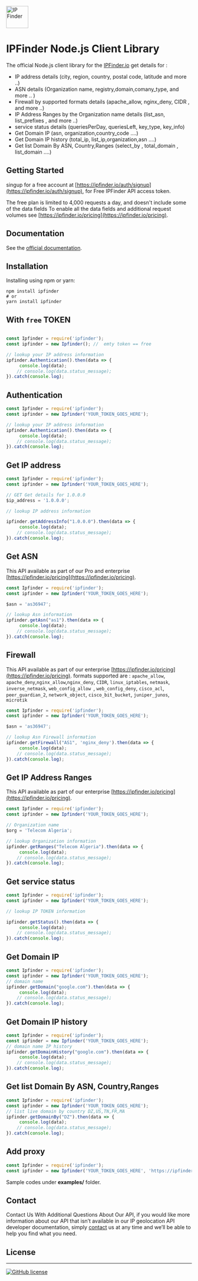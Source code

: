 <img src='https://camo.githubusercontent.com/46886c3e689a0d4a3f6c0733d1cab5d9f9a3926d/68747470733a2f2f697066696e6465722e696f2f6173736574732f696d616765732f6c6f676f732f6c6f676f2e706e67' height='60' alt='IP Finder'></a>
#  IPFinder Node.js Client Library

The official Node.js client library for the [IPFinder.io](https://ipfinder.io) get details for :
-  IP address details (city, region, country, postal code, latitude and more ..)
-  ASN details (Organization name, registry,domain,comany_type, and more .. )
-  Firewall by supported formats details (apache_allow,  nginx_deny, CIDR , and more ..)
-  IP Address Ranges by the Organization name  details (list_asn, list_prefixes , and more ..)
-  service status details (queriesPerDay, queriesLeft, key_type, key_info)
- Get Domain IP (asn, organization,country_code ....)
- Get Domain IP history (total_ip, list_ip,organization,asn ....)
- Get list Domain By ASN, Country,Ranges (select_by , total_domain  , list_domain ....)

## Getting Started
singup for a free account at [https://ipfinder.io/auth/signup](https://ipfinder.io/auth/signup), for Free IPFinder API access token.

The free plan is limited to 4,000 requests a day, and doesn't include some of the data fields
To enable all the data fields and additional request volumes see [https://ipfinder.io/pricing](https://ipfinder.io/pricing).

## Documentation

See the [official documentation](https://ipfinder.io/docs).

## Installation
Installing using npm or yarn:
```shell
npm install ipfinder
# or
yarn install ipfinder
```

## With `free` TOKEN

```javascript

const Ipfinder = require('ipfinder');
const ipfinder = new Ipfinder(); //  emty token == free

// lookup your IP address information
ipfinder.Authentication().then(data => {
     console.log(data);
    // console.log(data.status_message);
}).catch(console.log);
```

## Authentication

```javascript
const Ipfinder = require('ipfinder');
const ipfinder = new Ipfinder('YOUR_TOKEN_GOES_HERE');

// lookup your IP address information
ipfinder.Authentication().then(data => {
     console.log(data);
    // console.log(data.status_message);
}).catch(console.log);

```

## Get IP address

```javascript
const Ipfinder = require('ipfinder');
const ipfinder = new Ipfinder('YOUR_TOKEN_GOES_HERE');

// GET Get details for 1.0.0.0
$ip_address = '1.0.0.0';

// lookup IP address information

ipfinder.getAddressInfo("1.0.0.0").then(data => {
     console.log(data);
    // console.log(data.status_message);
}).catch(console.log);

```

## Get ASN
This API available as part of our Pro and enterprise [https://ipfinder.io/pricing](https://ipfinder.io/pricing).

```javascript
const Ipfinder = require('ipfinder');
const ipfinder = new Ipfinder('YOUR_TOKEN_GOES_HERE');

$asn = 'as36947';

// lookup Asn information
ipfinder.getAsn("as1").then(data => {
     console.log(data);
    // console.log(data.status_message);
}).catch(console.log);
```

## Firewall
This API available as part of our  enterprise [https://ipfinder.io/pricing](https://ipfinder.io/pricing).
formats supported are :  `apache_allow`, `apache_deny`,`nginx_allow`,`nginx_deny`, `CIDR`, `linux_iptables`, `netmask`, `inverse_netmask`, `web_config_allow `, `web_config_deny`, `cisco_acl`, `peer_guardian_2`, `network_object`, `cisco_bit_bucket`, `juniper_junos`, `microtik`

```javascript
const Ipfinder = require('ipfinder');
const ipfinder = new Ipfinder('YOUR_TOKEN_GOES_HERE');

$asn = 'as36947';

// lookup Asn Firewall information
ipfinder.getFirewall("AS1", 'nginx_deny').then(data => {
     console.log(data);
    // console.log(data.status_message);
}).catch(console.log);

```

## Get IP Address Ranges
This API available as part of our  enterprise [https://ipfinder.io/pricing](https://ipfinder.io/pricing).

```javascript
const Ipfinder = require('ipfinder');
const ipfinder = new Ipfinder('YOUR_TOKEN_GOES_HERE');

// Organization name
$org = 'Telecom Algeria';

// lookup Organization information
ipfinder.getRanges("Telecom Algeria").then(data => {
     console.log(data);
    // console.log(data.status_message);
}).catch(console.log);


```

## Get service status

```javascript
const Ipfinder = require('ipfinder');
const ipfinder = new Ipfinder('YOUR_TOKEN_GOES_HERE');

// lookup IP TOKEN information

ipfinder.getStatus().then(data => {
     console.log(data);
    // console.log(data.status_message);
}).catch(console.log);

```

## Get Domain IP


```javascript
const Ipfinder = require('ipfinder');
const ipfinder = new Ipfinder('YOUR_TOKEN_GOES_HERE');
// domain name
ipfinder.getDomain("google.com").then(data => {
     console.log(data);
    // console.log(data.status_message);
}).catch(console.log);
```

## Get Domain IP history



```javascript
const Ipfinder = require('ipfinder');
const ipfinder = new Ipfinder('YOUR_TOKEN_GOES_HERE');
// domain name IP history
ipfinder.getDomainHistory("google.com").then(data => {
     console.log(data);
    // console.log(data.status_message);
}).catch(console.log);

```

## Get list Domain By ASN, Country,Ranges


```javascript
const Ipfinder = require('ipfinder');
const ipfinder = new Ipfinder('YOUR_TOKEN_GOES_HERE');
// list live domain by country DZ,US,TN,FR,MA
ipfinder.getDomainBy("DZ").then(data => {
     console.log(data);
    // console.log(data.status_message);
}).catch(console.log);

```

## Add proxy
```javascript
const Ipfinder = require('ipfinder');
const ipfinder = new Ipfinder('YOUR_TOKEN_GOES_HERE', 'https://ipfinder.yourdomain.com');
```

Sample codes under **examples/** folder.


## Contact

Contact Us With Additional Questions About Our API, if you would like more information about our API that isn’t available in our IP geolocation API developer documentation, simply [contact](https://ipfinder.io/contact) us at any time and we’ll be able to help you find what you need.

## License
----

[![GitHub license](https://img.shields.io/github/license/ipfinder-io/ip-finder-node.svg)](https://github.com/ipfinder-io/ip-finder-node)